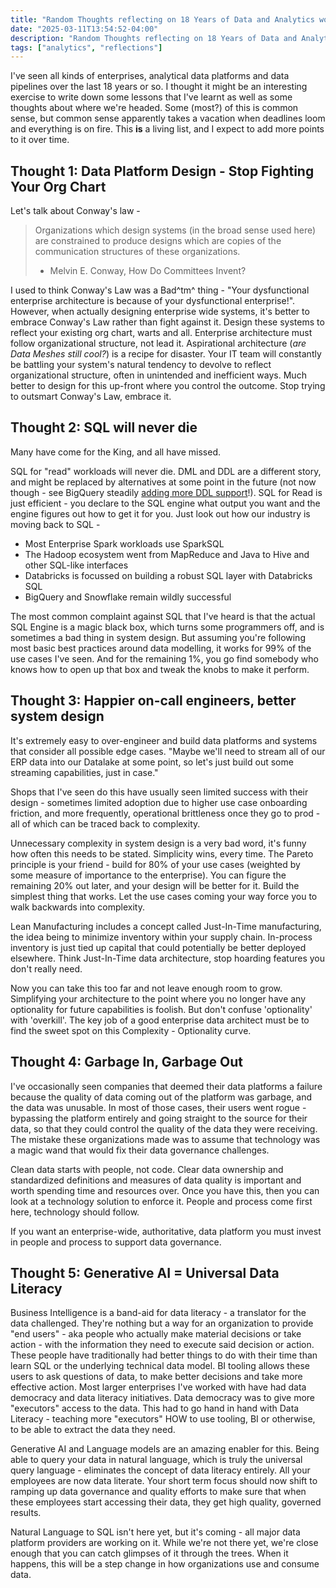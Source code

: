 ```yaml
---
title: "Random Thoughts reflecting on 18 Years of Data and Analytics work"
date: "2025-03-11T13:54:52-04:00"
description: "Random Thoughts reflecting on 18 Years of Data and Analytics work"
tags: ["analytics", "reflections"]
---
```


I've seen all kinds of enterprises, analytical data platforms and data pipelines over the last 18 years or so. I thought it might be an interesting exercise to write down some lessons that I've learnt as well as some thoughts about where we're headed. Some (most?) of this is common sense, but common sense apparently takes a vacation when deadlines loom and everything is on fire. This __is__ a living list, and I expect to add more points to it over time.

## Thought 1: Data Platform Design - Stop Fighting Your Org Chart

Let's talk about Conway's law - 

> Organizations which design systems (in the broad sense used here) are constrained to produce designs which are copies of the communication structures of these organizations.
> - Melvin E. Conway, How Do Committees Invent?

I used to think Conway's Law was a Bad^tm^ thing - "Your dysfunctional enterprise architecture is because of your dysfunctional enterprise!". However, when actually designing enterprise wide systems, it's better to embrace Conway's Law rather than fight against it. Design these systems to reflect your existing org chart, warts and all. Enterprise architecture must follow organizational structure, not lead it. Aspirational architecture (_are Data Meshes still cool?_) is a recipe for disaster. Your IT team will constantly be battling your system's natural tendency to devolve to reflect organizational structure, often in unintended and inefficient ways. Much better to design for this up-front where you control the outcome. Stop trying to outsmart Conway's Law, embrace it.

## Thought 2: SQL will never die

Many have come for the King, and all have missed. 

SQL for "read" workloads will never die. DML and DDL are a different story, and might be replaced by alternatives at some point in the future (not now though - see BigQuery steadily [adding more DDL support](https://cloud.google.com/bigquery/docs/reference/standard-sql/data-definition-language)!). SQL for Read is just efficient - you declare to the SQL engine what output you want and the engine figures out how to get it for you. Just look out how our industry is moving back to SQL -  
* Most Enterprise Spark workloads use SparkSQL
* The Hadoop ecosystem went from MapReduce and Java to Hive and other SQL-like interfaces
* Databricks is focussed on building a robust SQL layer with Databricks SQL
* BigQuery and Snowflake remain wildly successful

The most common complaint against SQL that I've heard is that the actual SQL Engine is a magic black box, which turns some programmers off, and is sometimes a bad thing in system design. But assuming you're following most basic best practices around data modelling, it works for 99% of the use cases I've seen. And for the remaining 1%, you go find somebody who knows how to open up that box and tweak the knobs to make it perform.

## Thought 3: Happier on-call engineers, better system design

It's extremely easy to over-engineer and build data platforms and systems that consider all possible edge cases. "Maybe we'll need to stream all of our ERP data into our Datalake at some point, so let's just build out some streaming capabilities, just in case."

Shops that I've seen do this have usually seen limited success with their design - sometimes limited adoption due to higher use case onboarding friction, and more frequently, operational brittleness once they go to prod - all of which can be traced back to complexity. 

Unnecessary complexity in system design is a very bad word, it's funny how often this needs to be stated. Simplicity wins, every time. The Pareto principle is your friend - build for 80% of your use cases (weighted by some measure of importance to the enterprise). You can figure the remaining 20% out later, and your design will be better for it. Build the simplest thing that works. Let the use cases coming your way force you to walk backwards into complexity.

Lean Manufacturing includes a concept called Just-In-Time manufacturing, the idea being to minimize inventory within your supply chain. In-process inventory is just tied up capital that could potentially be better deployed elsewhere. Think Just-In-Time data architecture, stop hoarding features you don't really need.

Now you can take this too far and not leave enough room to grow. Simplifying your architecture to the point where you no longer have any optionality for future capabilities is foolish. But don't confuse 'optionality' with 'overkill'. The key job of a good enterprise data architect must be to find the sweet spot on this Complexity - Optionality curve.

## Thought 4: Garbage In, Garbage Out

I've occasionally seen companies that deemed their data platforms a failure because the quality of data coming out of the platform was garbage, and the data was unusable. In most of those cases, their users went rogue - bypassing the platform entirely and going straight to the source for their data, so that they could control the quality of the data they were receiving. The mistake these organizations made was to assume that technology was a magic wand that would fix their data governance challenges.

Clean data starts with people, not code. Clear data ownership and standardized definitions and measures of data quality is important and worth spending time and resources over. Once you have this, then you can look at a technology solution to enforce it. People and process come first here, technology should follow.

If you want an enterprise-wide, authoritative, data platform you must invest in people and process to support data governance. 

## Thought 5: Generative AI = Universal Data Literacy

Business Intelligence is a band-aid for data literacy - a translator for the data challenged. They're nothing but a way for an organization to provide "end users" - aka people who actually make material decisions or take action -  with the information they need to execute said decision or action. These people have traditionally had better things to do with their time than learn SQL or the underlying technical data model. BI tooling allows these users to ask questions of data, to make better decisions and take more effective action. Most larger enterprises I've worked with have had data democracy and data literacy initiatives. Data democracy was to give more "executors" access to the data. This had to go hand in hand with Data Literacy - teaching more "executors" HOW to use tooling, BI or otherwise, to be able to extract the data they need. 

Generative AI and Language models are an amazing enabler for this. Being able to query your data in natural language, which is truly the universal query language - eliminates the concept of data literacy entirely. All your employees are now data literate. Your short term focus should now shift to ramping up data governance and quality efforts to make sure that when these employees start accessing their data, they get high quality, governed results.

Natural Language to SQL isn't here yet, but it's coming - all major data platform providers are working on it. While we're not there yet, we're close enough that you can catch glimpses of it through the trees. When it happens, this will be a step change in how organizations use and consume data.

